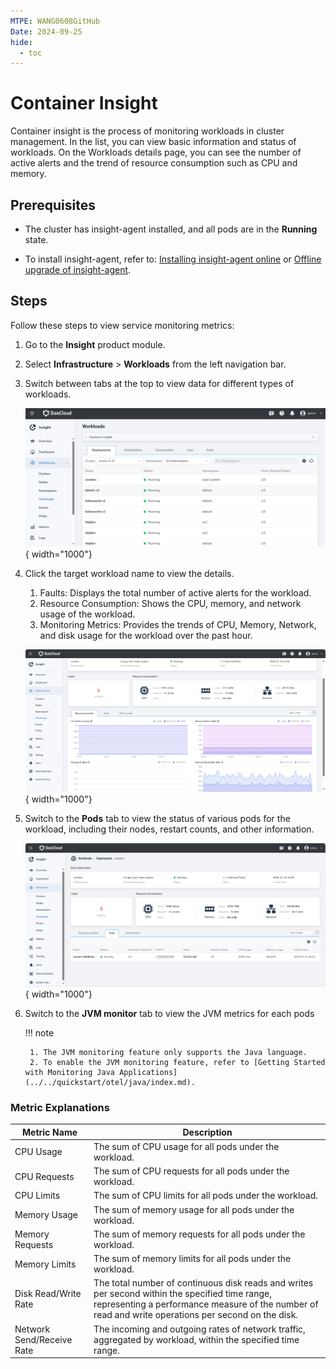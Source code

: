 ```yaml
---
MTPE: WANG0608GitHub
Date: 2024-09-25
hide:
  - toc
---
```


# Container Insight

Container insight is the process of monitoring workloads in cluster management. In the list,
you can view basic information and status of workloads. On the Workloads details page, you can
see the number of active alerts and the trend of resource consumption such as CPU and memory.

## Prerequisites

- The cluster has insight-agent installed, and all pods are in the __Running__ state.

- To install insight-agent, refer to: [Installing insight-agent online](../quickstart/install/install-agent.md) or [Offline upgrade of insight-agent](../quickstart/install/offline-install.md).

## Steps

Follow these steps to view service monitoring metrics:

1. Go to the __Insight__ product module.

2. Select __Infrastructure__ > __Workloads__ from the left navigation bar.

3. Switch between tabs at the top to view data for different types of workloads.

    ![container insight](../images/workload00.png){ width="1000"}

4. Click the target workload name to view the details.

    1. Faults: Displays the total number of active alerts for the workload.
    2. Resource Consumption: Shows the CPU, memory, and network usage of the workload.
    3. Monitoring Metrics: Provides the trends of CPU, Memory, Network, and disk usage for the workload over the past hour.

    ![container insight](../images/workload.png){ width="1000"}

5. Switch to the __Pods__ tab to view the status of various pods for the workload, including their nodes, restart counts, and other information.

    ![container insight](../images/workload-1.png){ width="1000"}

6. Switch to the __JVM monitor__ tab to view the JVM metrics for each pods

    <!-- add images later -->

    !!! note

        1. The JVM monitoring feature only supports the Java language.
        2. To enable the JVM monitoring feature, refer to [Getting Started with Monitoring Java Applications](../../quickstart/otel/java/index.md).

### Metric Explanations

| **Metric Name** | **Description** |
| -- | -- |
| CPU Usage | The sum of CPU usage for all pods under the workload.|
| CPU Requests | The sum of CPU requests for all pods under the workload.|
| CPU Limits | The sum of CPU limits for all pods under the workload.|
| Memory Usage | The sum of memory usage for all pods under the workload.|
| Memory Requests | The sum of memory requests for all pods under the workload.|
| Memory Limits | The sum of memory limits for all pods under the workload.|
| Disk Read/Write Rate | The total number of continuous disk reads and writes per second within the specified time range, representing a performance measure of the number of read and write operations per second on the disk.|
| Network Send/Receive Rate | The incoming and outgoing rates of network traffic, aggregated by workload, within the specified time range.|

